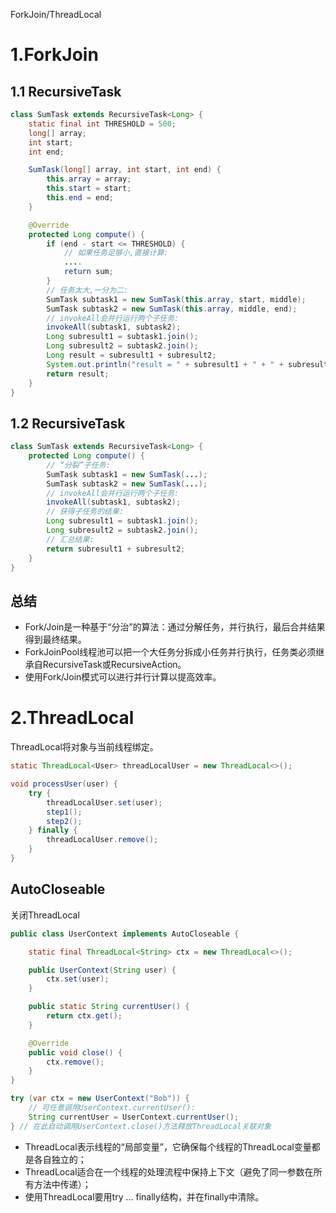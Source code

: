 ForkJoin/ThreadLocal
# 1.ForkJoin
## 1.1 RecursiveTask
```java
class SumTask extends RecursiveTask<Long> {
    static final int THRESHOLD = 500;
    long[] array;
    int start;
    int end;

    SumTask(long[] array, int start, int end) {
        this.array = array;
        this.start = start;
        this.end = end;
    }

    @Override
    protected Long compute() {
        if (end - start <= THRESHOLD) {
            // 如果任务足够小,直接计算:
            ....
            return sum;
        }
        // 任务太大,一分为二:
        SumTask subtask1 = new SumTask(this.array, start, middle);
        SumTask subtask2 = new SumTask(this.array, middle, end);
        // invokeAll会并行运行两个子任务:
        invokeAll(subtask1, subtask2);
        Long subresult1 = subtask1.join();
        Long subresult2 = subtask2.join();
        Long result = subresult1 + subresult2;
        System.out.println("result = " + subresult1 + " + " + subresult2 + " ==> " + result);
        return result;
    }
}
```
## 1.2 RecursiveTask
```java
class SumTask extends RecursiveTask<Long> {
    protected Long compute() {
        // “分裂”子任务:
        SumTask subtask1 = new SumTask(...);
        SumTask subtask2 = new SumTask(...);
        // invokeAll会并行运行两个子任务:
        invokeAll(subtask1, subtask2);
        // 获得子任务的结果:
        Long subresult1 = subtask1.join();
        Long subresult2 = subtask2.join();
        // 汇总结果:
        return subresult1 + subresult2;
    }
}
```
## 总结
* Fork/Join是一种基于“分治”的算法：通过分解任务，并行执行，最后合并结果得到最终结果。
* ForkJoinPool线程池可以把一个大任务分拆成小任务并行执行，任务类必须继承自RecursiveTask或RecursiveAction。
* 使用Fork/Join模式可以进行并行计算以提高效率。


# 2.ThreadLocal
ThreadLocal将对象与当前线程绑定。
```java
static ThreadLocal<User> threadLocalUser = new ThreadLocal<>();
```

```java
void processUser(user) {
    try {
        threadLocalUser.set(user);
        step1();
        step2();
    } finally {
        threadLocalUser.remove();
    }
}
```

## AutoCloseable
关闭ThreadLocal
```java
public class UserContext implements AutoCloseable {

    static final ThreadLocal<String> ctx = new ThreadLocal<>();

    public UserContext(String user) {
        ctx.set(user);
    }

    public static String currentUser() {
        return ctx.get();
    }

    @Override
    public void close() {
        ctx.remove();
    }
}
```
```java
try (var ctx = new UserContext("Bob")) {
    // 可任意调用UserContext.currentUser():
    String currentUser = UserContext.currentUser();
} // 在此自动调用UserContext.close()方法释放ThreadLocal关联对象
```
* ThreadLocal表示线程的“局部变量”，它确保每个线程的ThreadLocal变量都是各自独立的；
* ThreadLocal适合在一个线程的处理流程中保持上下文（避免了同一参数在所有方法中传递）；
* 使用ThreadLocal要用try ... finally结构，并在finally中清除。
